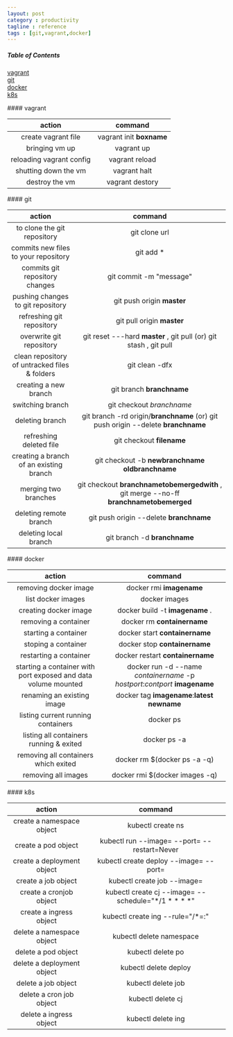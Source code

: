 ```yaml
---
layout: post
category : productivity
tagline : reference
tags : [git,vagrant,docker]
---
```


##### Table of Contents  
[vagrant](#vagrant)  
[git](#git)  
[docker](#docker)  
[k8s](#k8s)  


<div id="vagrant"/>
#### vagrant

action|command|
:---:|:---:|
create vagrant file|vagrant init **boxname**|
bringing vm up|vagrant up|
reloading vagrant config|vagrant reload|
shutting down the vm|vagrant halt|
destroy the vm|vagrant destory|

<div id="git"/>
#### git

action|command|
:----:|:----:|
to clone the git repository|git clone url|
commits new files to your repository|git add *|
commits git repository changes|git commit -m "message"|
pushing changes to git repository|git push origin **master**|
refreshing git repository|git pull origin **master**|
overwrite git repository|git reset ---hard **master** , git pull (or) git stash , git pull|
clean repository of untracked files & folders|git clean -dfx|
creating a new branch| git branch **branchname**|
switching branch| git checkout *branchname*|
deleting branch| git branch -rd origin/**branchname** (or) git push origin --delete **branchname**|
refreshing deleted file| git checkout **filename**|
creating a branch of an existing branch| git checkout -b **newbranchname** **oldbranchname**|
merging two branches| git checkout **branchnametobemergedwith** , git merge --no-ff **branchnametobemerged** |
deleting remote branch| git push origin --delete **branchname**|
deleting local branch| git branch -d **branchname**|

<div id="docker"/>
#### docker

action|command|
:----:|:----:|
removing docker image|docker rmi **imagename**|
list docker images|docker images|
creating docker image|docker build -t **imagename** . |
removing a container|docker rm **containername** |
starting a container|docker start **containername** |
stoping a container|docker stop **containername** |
restarting a container|docker restart **containername** |
starting a container with port exposed and data volume mounted|docker run -d --name *containername* -p *hostport*:*contport* **imagename**|
renaming an existing image|docker tag **imagename**:**latest** **newname**|
listing current running containers|docker ps|
listing all containers running & exited | docker ps -a|
removing all containers which exited | docker rm $(docker ps -a -q)|
removing all images | docker rmi $(docker images -q)|

<div id="k8s"/>
#### k8s

action|command|
:----:|:----:|
create a namespace object | kubectl create ns <namespacename>
create a pod object | kubectl run <podname> --image=<imagename> --port=<portnumber> --restart=Never
create a deployment object | kubectl create deploy <deployname> --image=<imagename> --port=<portnumber>
create a job object | kubectl create job <jobname> --image=<imagename>
create a cronjob object | kubectl create cj <cronjobname> --image=<imagename> --schedule="*/1 * * * *"
create a ingress object | kubectl create ing <ingressname> --rule="<domainname>/<path>*=<servicename>:<portnumber>"
delete a namespace object| kubectl delete namespace <namespacename>
delete a pod object | kubectl delete po <podname>
delete a deployment object | kubectl delete deploy <deployname>
delete a job object | kubectl delete job <jobname>
delete a cron job object | kubectl delete cj <cronjobname>
delete a ingress object | kubectl delete ing <ingressname>

